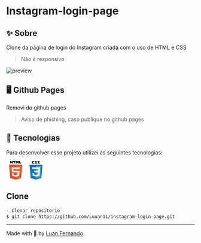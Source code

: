 # Instagram-login-page

## ✨ Sobre
Clone da página de login do Instagram criada com o uso de HTML e CSS 
> Não é responsivo

![preview](https://user-images.githubusercontent.com/79935555/209581675-24f63c5f-43c0-4b3b-b2a5-b2ab746581f3.png)

## 🖥️ Github Pages
Removi do github pages
> Aviso de phishing, caso publique no github pages

## 💼 Tecnologias
Para desenvolver esse projeto utilizei as seguintes tecnologias:

<code><img height="50" src="https://raw.githubusercontent.com/github/explore/80688e429a7d4ef2fca1e82350fe8e3517d3494d/topics/html/html.png"></code>
<code><img height="50" src="https://raw.githubusercontent.com/github/explore/80688e429a7d4ef2fca1e82350fe8e3517d3494d/topics/css/css.png"></code>

## Clone

    - Clonar repositorio 
    $ git clone https://github.com/Luuan11/instagram-login-page.git

---

Made with 💜 by [Luan Fernando](https://www.linkedin.com/in/luan-fernando/).

